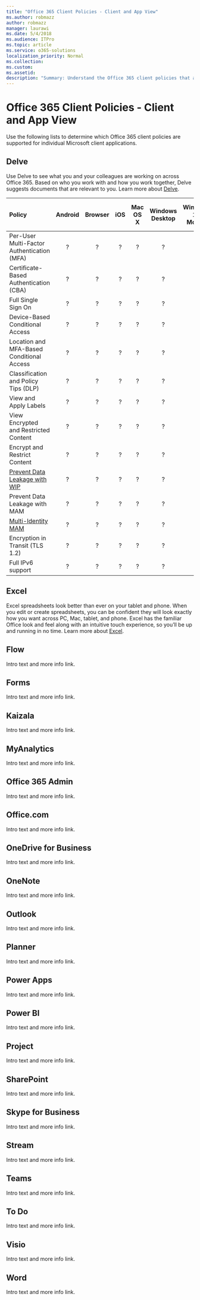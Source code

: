 ```yaml
---
title: "Office 365 Client Policies - Client and App View"
ms.author: robmazz
author: robmazz
manager: laurawi
ms.date: 5/4/2018
ms.audience: ITPro
ms.topic: article
ms.service: o365-solutions
localization_priority: Normal
ms.collection: 
ms.custom: 
ms.assetid: 
description: "Summary: Understand the Office 365 client policies that are supported by Android, browsers, iOS, Mac OS X, Windows, and Windows Mobile."
---
```


# Office 365 Client Policies - Client and App View
Use the following lists to determine which Office 365 client policies are supported for individual Microsoft client applications.

## Delve
Use Delve to see what you and your colleagues are working on across Office 365. Based on who you work with and how you work together, Delve suggests documents that are relevant to you. Learn more about [Delve](https://support.office.com/en-us/article/What-is-Office-Delve-1315665a-c6af-4409-a28d-49f8916878ca).

|**Policy**|**Android**|**Browser**|**iOS**|**Mac OS X**|**Windows Desktop**|**Windows 10 Mobile**|**Windows 10 Modern Apps**|
|:-----|:-----:|:------:|:------:|:-----:|:-----:|:-----:|:-----:|
| Per-User Multi-Factor Authentication (MFA) | ? | ? | ? | ? | ? | ? | ? |
| Certificate-Based Authentication (CBA) | ? | ? | ? | ? | ? | ? | ? |
| Full Single Sign On | ? | ? | ? | ? | ? | ? | ? |
| Device-Based Conditional Access | ? | ? | ? | ? | ? | ? | ? |
| Location and MFA-Based Conditional Access | ? | ? | ? | ? | ? | ? | ? |
| Classification and Policy Tips (DLP) | ? | ? | ? | ? | ? | ? | ? |
| View and Apply Labels | ? | ? | ? | ? | ? | ? | ? |
| View Encrypted and Restricted Content | ? | ? | ? | ? | ? | ? | ? |
| Encrypt and Restrict Content | ? | ? | ? | ? | ? | ? | ? |
| [Prevent Data Leakage with WIP](https://docs.microsoft.com/en-us/windows/security/information-protection/windows-information-protection/protect-enterprise-data-using-wip) | ? | ? | ? | ? | ? | ? | ? |
| Prevent Data Leakage with MAM | ? | ? | ? | ? | ? | ? | ? |
| [Multi-Identity MAM](https://docs.microsoft.com/en-us/enterprise-mobility-security/solutions/fasttrack-how-to-use-apps-with-multi-identity-support) | ? | ? | ? | ? | ? | ? | ? |
| Encryption in Transit (TLS 1.2) | ? | ? | ? | ? | ? | ? | ? |
| Full IPv6 support | ? | ? | ? | ? | ? | ? | ? |

## Excel
Excel spreadsheets look better than ever on your tablet and phone. When you edit or create spreadsheets, you can be confident they will look exactly how you want across PC, Mac, tablet, and phone. Excel has the familiar Office look and feel along with an intuitive touch experience, so you’ll be up and running in no time. Learn more about [Excel](https://support.office.com/en-us/excel).

## Flow
Intro text and more info link.

## Forms
Intro text and more info link.

## Kaizala
Intro text and more info link.

## MyAnalytics
Intro text and more info link.

## Office 365 Admin
Intro text and more info link.

## Office.com
Intro text and more info link.

## OneDrive for Business
Intro text and more info link.

## OneNote
Intro text and more info link.

## Outlook
Intro text and more info link.

## Planner
Intro text and more info link.

## Power Apps
Intro text and more info link.

## Power BI
Intro text and more info link.

## Project
Intro text and more info link.

## SharePoint
Intro text and more info link.

## Skype for Business
Intro text and more info link.

## Stream
Intro text and more info link.

## Teams
Intro text and more info link.

## To Do
Intro text and more info link.

## Visio
Intro text and more info link.

## Word
Intro text and more info link.



